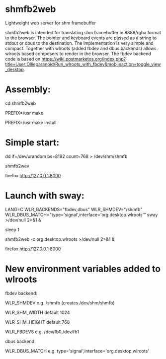 # shmfb2web
Lightweight web server for shm framebuffer

shmfb2web is intended for translating shm framebuffer in 8888/rgba format to the browser. The pointer and keyboard events are passed as a string to stdout or dbus to the destination.
The implementation is very simple and compact.
Together with wlroots (added fbdev and dbus backends) allows wlroots based composers to render in the browser. The fbdev backend code is based on https://wiki.postmarketos.org/index.php?title=User:Ollieparanoid/Run_wlroots_with_fbdev&mobileaction=toggle_view_desktop.

# Assembly:
cd shmfb2web

PREFIX=/usr make

PREFIX=/usr make install

# Simple start:

dd if=/dev/urandom bs=8192 count=768 > /dev/shm/shmfb

shmfb2wev

firefox http://127.0.0.1:8000


# Launch with sway:

LANG=C WLR_BACKENDS="fbdev,dbus" WLR_SHMDEV="/shmfb" WLR_DBUS_MATCH="type='signal',interface='org.desktop.wlroots'" sway >/dev/null 2>&1 &

sleep 1

shmfb2web -c org.desktop.wlroots >/dev/null 2>&1 &

firefox http://127.0.0.1:8000


# New environment variables added to wlroots

fbdev backend:

WLR_SHMDEV e.g. /shmfb (creates /dev/shm/shmfb)

WLR_SHM_WIDTH default 1024

WLR_SHM_HEIGHT default 768

WLR_FBDEVS e.g. /dev/fb0,/dev/fb1


dbus backend:

WLR_DBUS_MATCH e.g. type='signal',interface='org.desktop.wlroots'
